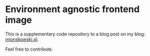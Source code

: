 # Environment agnostic frontend image

This is a supplementary code repository to a blog post on my blog: [mionskowski.pl](https://mionskowski.pl/).

Feel free to contribute.